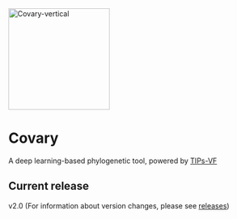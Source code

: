 <img width="200" height="200" alt="Covary-vertical" src="https://github.com/user-attachments/assets/53c15c6a-d6f6-45c4-ab55-1cc22619618b" />

# Covary
A deep learning-based phylogenetic tool, powered by [TIPs-VF](https://doi.org/10.1101/2025.02.15.637782)

## Current release
v2.0 (For information about version changes, please see [releases](https://github.com/mahvin92/Covary/releases))
